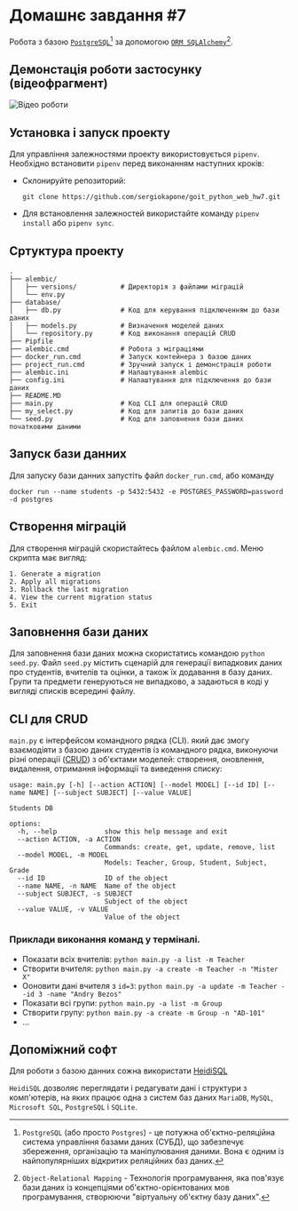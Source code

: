 # Домашнє завдання #7

Робота з базою [`PostgreSQL`](https://www.postgresql.org/)[^1] за допомогою [`ORM SQLAlchemy`](https://www.sqlalchemy.org/)[^2].

[^1]: `PostgreSQL` (або просто `Postgres`) - це потужна об'єктно-реляційна система управління базами даних (СУБД), що забезпечує збереження, організацію та маніпулювання даними. Вона є одним із найпопулярніших відкритих реляційних баз даних.
[^2]: `Object-Relational Mapping` - Технологія програмування, яка пов'язує бази даних із концепціями об'єктно-орієнтованих мов програмування, створюючи "віртуальну об'єктну базу даних".

## Демонстація роботи застосунку (відеофрагмент)

![Відео роботи](./pictures/app.gif)

## Установка і запуск проекту

Для управління залежностями проекту використовується `pipenv`. Необхідно встановити `pipenv` перед виконанням наступних кроків:

- Склонируйте репозиторий:

  ```shell
  git clone https://github.com/sergiokapone/goit_python_web_hw7.git
  ```

- Для встановлення залежностей використайте команду `pipenv install` або `pipenv sync`.

## Сртуктура проекту

```text
.
├── alembic/
│   ├── versions/           # Директорія з файлами міграцій
│   └── env.py
├── database/
│   ├── db.py               # Код для керування підключенням до бази даних
│   ├── models.py           # Визначення моделей даних
│   └── repository.py       # Код виконання операцій CRUD
├── Pipfile
├── alembic.cmd             # Робота з міграціями
├── docker_run.cmd          # Запуск контейнера з базою даних
├── project_run.cmd         # Зручний запуск і демонстрація роботи
├── alembic.ini             # Налаштування alembic
├── config.ini              # Налаштування для підключення до бази даних
├── README.MD
├── main.py                 # Код CLI для операцій CRUD
├── my_select.py            # Код для запитів до бази даних
└── seed.py                 # Код для заповнення бази даних початковими даними
```

## Запуск бази данних

Для запуску бази данних запустіть файл `docker_run.cmd`, або команду

```shell
docker run --name students -p 5432:5432 -e POSTGRES_PASSWORD=password -d postgres
```

## Створення міграцій

Для створення міграцій скористайтесь файлом `alembic.cmd`.
Меню скрипта має вигляд:

```text
1. Generate a migration
2. Apply all migrations
3. Rollback the last migration
4. View the current migration status
5. Exit
```

## Заповнення бази даних

Для заповнення бази даних можна скористатись командою `python seed.py`. Файл `seed.py`
містить сценарій для генерації випадкових даних про студентів,
вчителів та оцінки, а також їх додавання в базу даних. Групи та предмети генеруються не випадково, а задаються в коді у вигляді списків всередині файлу.

## CLI для CRUD

`main.py` є інтерфейсом командного рядка (CLI). який дає змогу взаємодіяти з базою даних студентів із командного рядка, виконуючи різні операції ([CRUD](https://uk.wikipedia.org/wiki/CRUD)) з об'єктами моделей: створення, оновлення, видалення, отримання інформації та виведення списку:

```shell
usage: main.py [-h] [--action ACTION] [--model MODEL] [--id ID] [--name NAME] [--subject SUBJECT] [--value VALUE]

Students DB

options:
  -h, --help            show this help message and exit
  --action ACTION, -a ACTION
                        Commands: create, get, update, remove, list
  --model MODEL, -m MODEL
                        Models: Teacher, Group, Student, Subject, Grade
  --id ID               ID of the object
  --name NAME, -n NAME  Name of the object
  --subject SUBJECT, -s SUBJECT
                        Subject of the object
  --value VALUE, -v VALUE
                        Value of the object
```

### Приклади виконання команд у терміналі.

- Показати всіх вчителів: `python main.py -a list -m Teacher`
- Створити вчителя: `python main.py -a create -m Teacher -n "Mister X"`
- Ооновити дані вчителя з `id=3`: `python main.py -a update -m Teacher --id 3 -name "Andry Bezos" `
- Показати всі групи: `python main.py -a list -m Group`
- Створити групу: `python main.py -a create -m Group -n "AD-101"`
- ...

## Допоміжний софт

Для роботи з базою данних сожна використати [HeidiSQL](https://www.heidisql.com/download.php)

`HeidiSQL` дозволяє переглядати і редагувати дані і структури з комп'ютерів, на яких працює одна з систем баз даних `MariaDB`, `MySQL`, `Microsoft SQL`, `PostgreSQL` і `SQLite`.
